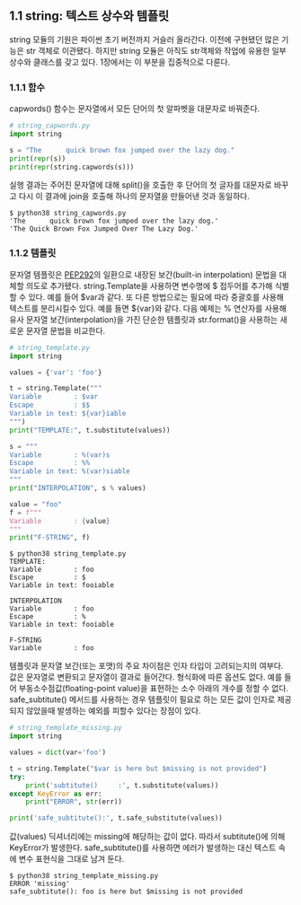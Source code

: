 ## 1.1 string: 텍스트 상수와 템플릿

string 모듈의 기원은 파이썬 초기 버전까지 거슬러 올라간다. 이전에 구현됐던 많은 기능은 str 객체로 이관됐다. 하지만 string 모듈은 아직도 str객체와 작업에 유용한 일부 상수와 클래스를 갖고 있다. 1장에서는 이 부분을 집중적으로 다룬다.

### 1.1.1 함수
capwords() 함수는 문자열에서 모든 단어의 첫 알파벳을 대문자로 바꿔준다.

```python
# string_capwords.py
import string

s = "The      quick brown fox jumped over the lazy dog."
print(repr(s))
print(repr(string.capwords(s)))
```

실행 결과는 주어진 문자열에 대해 split()을 호출한 후 단어의 첫 글자를 대문자로 바꾸고 다시 이 결과에 join을 호출해 하나의 문자열을 만들어낸 것과 동일하다.

```
$ python38 string_capwords.py
'The      quick brown fox jumped over the lazy dog.'
'The Quick Brown Fox Jumped Over The Lazy Dog.'
```

### 1.1.2 템플릿
문자열 템플릿은 [PEP292](https://www.python.org/dev/peps/pep-0292/)의 일환으로 내장된 보간(built-in interpolation) 문법을 대체할 의도로 추가됐다. string.Template을 사용하면 변수명에 $ 접두어를 추가해 식별할 수 있다. 예를 들어 $var과 같다. 또 다른 방법으로는 필요에 따라 중괄호를 사용해 텍스트를 분리시킬수 있다. 예를 들면 ${var}와 같다.
다음 예제는 % 연산자를 사용해 유사 문자열 보간(interpolation)을 가진 단순한 템플릿과 str.format()을 사용하는 새로운 문자열 문법을 비교한다.

```python
# string_template.py
import string

values = {'var': 'foo'}

t = string.Template("""
Variable        : $var
Escape          : $$
Variable in text: ${var}iable
""")
print("TEMPLATE:", t.substitute(values))

s = """
Variable        : %(var)s
Escape          : %%
Variable in text: %(var)siable
"""
print("INTERPOLATION", s % values)

value = "foo"
f = f"""
Variable        : {value}
"""
print("F-STRING", f)
```

```
$ python38 string_template.py
TEMPLATE: 
Variable        : foo
Escape          : $
Variable in text: fooiable

INTERPOLATION 
Variable        : foo
Escape          : %
Variable in text: fooiable

F-STRING 
Variable        : foo
```

템플릿과 문자열 보간(또는 포맷)의 주요 차이점은 인자 타입이 고려되는지의 여부다. 값은 문자열로 변환되고 문자열이 결과로 들어간다. 형식화에 따른 옵션도 없다. 예를 들어 부동소수점값(floating-point value)을 표현하는 소수 아래의 개수를 정할 수 없다. safe_subtitute() 메서드를 사용하는 경우 템플릿이 필요로 하는 모든 값이 인자로 제공되지 않았을때 발생하는 예외를 피할수 있다는 장점이 있다.


```python
# string_template_missing.py
import string

values = dict(var='foo')

t = string.Template("$var is here but $missing is not provided")
try:
    print('subtitute()     :', t.substitute(values))
except KeyError as err:
    print("ERROR", str(err))

print('safe_subtitute():', t.safe_substitute(values))
```

값(values) 딕셔너리에는 missing에 해당하는 값이 없다. 따라서 subtitute()에 의해  KeyError가 발생한다. safe_subtitute()를 사용하면 에러가 발생하는 대신 텍스트 속에 변수 표현식을 그대로 남겨 둔다.

```
$ python38 string_template_missing.py
ERROR 'missing'
safe_subtitute(): foo is here but $missing is not provided
```
